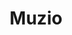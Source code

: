 ---
description: 照片分享社交。界面不错，但人们不会仅仅因为界面而来。需要翻墙。
layout: post
results:
- primaryGenreName: Photo & Video
  version: '1.0'
  artworkUrl100: http://a1361.phobos.apple.com/us/r1000/006/Purple/v4/ec/0b/3d/ec0b3d25-0a1c-bd1e-5ea0-a56075abcbc5/mzl.wfuhgqyn.jpg
  trackViewUrl: https://itunes.apple.com/cn/app/muzio/id659704672?mt=8&uo=4
  artworkUrl60: http://a499.phobos.apple.com/us/r1000/026/Purple2/v4/7e/f3/f8/7ef3f87e-97a6-894b-d5e9-c13fdd42e96d/Icon.png
  sellerName: Muzio, LLC
  supportedDevices:
  - iPadMini4G
  - iPad3G
  - iPodTouchThirdGen
  - iPadThirdGen
  - iPhone5
  - iPhone4
  - iPhone4S
  - iPadFourthGen
  - iPodTouchourthGen
  - iPadThirdGen4G
  - iPad2Wifi
  - iPadMini
  - iPad23G
  - iPadFourthGen4G
  - iPhone-3GS
  - iPadWifi
  - iPodTouchFifthGen
  genres:
  - 摄影与录像
  - 社交
  trackName: Muzio
  description: "Muzio™ is the easiest way to curate the best of life’s adventures
    into tidy packages to share and enjoy. With photo, video and audio files,
    some text, and a little creativity, you can create multimedia narratives
    to share through social media and email. Even people who don’t have the
    app can receive your “Muzes” — they’re accessible in a web browser on
    any device —  and there’s no limit to how many you create. \n\nMuzio is
    ideal for chronicling a trip, a sporting event, a birthday wish, a baby’s
    firsts, a restoration project, a collection of inspiration and much, much
    more. \n\nFeatures:\n - Easily curate photos, audio, video and text to
    create a narrative — no endless shots in over-shared albums; no disconnected
    fragments in arbitrary feeds.\n\n- Share Muzes via email or social networks
    you already use, or keep them private in your personal collection. People
    do not need to have the app to view your Muzes, and they look beautiful
    on any device, from desktop to handheld. \n\n- Create Muzes whether you’re
    connected to a network or offline. Offline composition is perfect for
    those quiet moments when you want to catch up on the plane, or for chronicling
    adventures abroad without incurring data fees. \n\n- Be there for the
    beginning. We’re so excited to bring you this app, and we want your help
    to make the experience even better. Send your comments and ideas to hello@muzioapp.com.\n\nTransform
    the moments you capture into stories you share. With Muzio, the canvas
    is yours to fill. What’s your Muze?"
  price: 0
  trackId: 659704672
  releaseDate: '2013-06-14T10:20:21Z'
  screenshotUrls:
  - http://a1.mzstatic.com/us/r1000/058/Purple/v4/e9/29/1b/e9291be5-2d15-d981-eab3-ce99c44f9279/mzl.vuyvfvzq.1136x1136-75.jpg
  - http://a1.mzstatic.com/us/r1000/031/Purple2/v4/7b/51/51/7b51512e-4f6e-87bc-0c6e-c8b1709a47d5/mzl.jrfipaym.1136x1136-75.jpg
  - http://a3.mzstatic.com/us/r1000/048/Purple2/v4/17/bf/ae/17bfaeae-e415-2a3a-f60f-85be73af3fdd/mzl.fdnhyxyr.1136x1136-75.jpg
  - http://a2.mzstatic.com/us/r1000/035/Purple/v4/e3/0f/13/e30f1390-9586-bf97-83ea-1bb3ccf2b26c/mzl.ckufkkij.1136x1136-75.jpg
  - http://a2.mzstatic.com/us/r1000/016/Purple2/v4/e8/4e/47/e84e47ec-3142-615b-c98b-9ecd62be9249/mzl.zyzzrzif.1136x1136-75.jpg
  artistViewUrl: https://itunes.apple.com/cn/artist/muzio/id659704675?uo=4
  primaryGenreId: 6008
  kind: software
  fileSizeBytes: '10949086'
  bundleId: com.bcdesigners.Muzio
  sellerUrl: http://muzioapp.com
  trackContentRating: 4+
  artistName: Muzio
  trackCensoredName: Muzio
  isGameCenterEnabled: false
  contentAdvisoryRating: 4+
  languageCodesISO2A:
  - EN
  features: &a []
  wrapperType: software
  artworkUrl512: http://a1361.phobos.apple.com/us/r1000/006/Purple/v4/ec/0b/3d/ec0b3d25-0a1c-bd1e-5ea0-a56075abcbc5/mzl.wfuhgqyn.jpg
  formattedPrice: 免费
  artistId: 659704675
  genreIds:
  - '6008'
  - '6005'
  currency: CNY
  ipadScreenshotUrls: *a
category: 摄影与录像
tags: tag1
resultCount: 1
title: Muzio

---